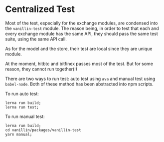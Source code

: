# Centralized Test

Most of the test, especially for the exchange modules, are condensed into the `vanillin-test` module. The reason being, in order to test that each and every exchange module has the same API, they should pass the same test suite, using the same API call.

As for the model and the store, their test are local since they are unique module.

At the moment, hitbtc and bitfinex passes most of the test. But for some reason, they cannot run together(!)

There are two ways to run test: auto test using `ava` and manual test using `babel-node`. Both of these method has been abstracted into npm scripts.

To run auto test:

```
lerna run build;
lerna run test;
```

To run manual test:

```
lerna run build;
cd vanillin/packages/vanillin-test
yarn manual;
```
